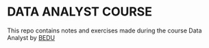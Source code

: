 # DATA ANALYST COURSE

This repo contains notes and exercises made during the course Data Analyst by [BEDU](https://bedu.org/cursos/data-analysis/)